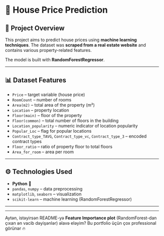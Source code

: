 # 🏡 House Price Prediction

## 📌 Project Overview

This project aims to predict house prices using **machine learning techniques**.
The dataset was **scraped from a real estate website** and contains various property-related features.

The model is built with **RandomForestRegressor**.

---

## 📊 Dataset Features

* `Price` – target variable (house price)
* `RoomCount` – number of rooms
* `Area(m2)` – total area of the property (m²)
* `Location` – property location
* `Floor(main)` – floor of the property
* `Floor(common)` – total number of floors in the building
* `Location_popularity` – numeric indicator of location popularity
* `Popular_Loc` – flag for popular locations
* `Contract_type_TAVG`, `Contract_type_vc`, `Contract_type_3` – encoded contract types
* `Floor_ratio` – ratio of property floor to total floors
* `Area_for_room` – area per room

---

## ⚙️ Technologies Used

* **Python** 🐍
* `pandas`, `numpy` – data preprocessing
* `matplotlib`, `seaborn` – visualization
* `scikit-learn` – machine learning (RandomForestRegressor)

---
---



Aytən, istəyirsən README-yə **Feature Importance plot** (RandomForest-dan çıxan ən vacib dəyişənlər) əlavə eləyim? Bu portfolio üçün çox professional görünər 🔥
